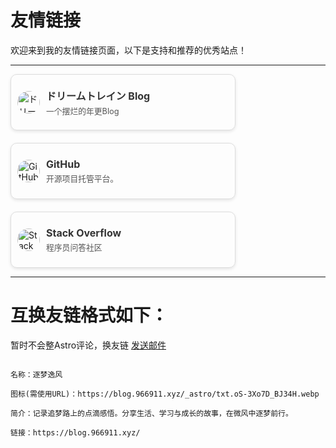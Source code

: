# 友情链接
 
欢迎来到我的友情链接页面，以下是支持和推荐的优秀站点！

---
<div style="display: flex; flex-wrap: wrap; gap: 20px 30px;">

  <!-- 第一个卡片 -->
  <div style="display: flex; align-items: center; border: 1px solid #ddd; border-radius: 10px; width: 360px; height: 90px; padding: 10px; box-shadow: 0 2px 5px rgba(0, 0, 0, 0.1); overflow: hidden; box-sizing: border-box;">
    <a href="https://blog.094521.xyz/" target="_blank" rel="noopener noreferrer" style="margin-right: 10px; flex-shrink: 0; display: block;">
      <img src="https://pc.094521.xyz/favicon.jpg" alt="ドリームトレイン Blog 的 Logo" style="width: 36px; height: 36px; border-radius: 50%; display: block; cursor: pointer;">
    </a>
    <div style="flex-grow: 1; overflow: hidden;">
      <a href="https://blog.094521.xyz/" target="_blank" rel="noopener noreferrer" style="text-decoration: none; color: #333; display: block;">
        <h3 style="margin: 0 0 3px 0; font-size: 1rem; white-space: nowrap; overflow: hidden; text-overflow: ellipsis;">ドリームトレイン Blog</h3>
      </a>
      <p style="margin: 0; font-size: 0.8rem; color: #555; white-space: nowrap; overflow: hidden; text-overflow: ellipsis;">一个摆烂的年更Blog</p>
    </div>
  </div>

  <!-- 第二个卡片 -->
  <div style="display: flex; align-items: center; border: 1px solid #ddd; border-radius: 10px; width: 360px; height: 90px; padding: 10px; box-shadow: 0 2px 5px rgba(0, 0, 0, 0.1); overflow: hidden; box-sizing: border-box;">
    <a href="https://github.com" target="_blank" rel="noopener noreferrer" style="margin-right: 10px; flex-shrink: 0; display: block;">
      <img src="https://github.githubassets.com/images/modules/logos_page/GitHub-Mark.png" alt="GitHub 的 Logo" style="width: 36px; height: 36px; border-radius: 50%; display: block; cursor: pointer;">
    </a>
    <div style="flex-grow: 1; overflow: hidden;">
      <a href="https://github.com" target="_blank" rel="noopener noreferrer" style="text-decoration: none; color: #333; display: block;">
        <h3 style="margin: 0 0 3px 0; font-size: 1rem; white-space: nowrap; overflow: hidden; text-overflow: ellipsis;">GitHub</h3>
      </a>
      <p style="margin: 0; font-size: 0.8rem; color: #555; white-space: nowrap; overflow: hidden; text-overflow: ellipsis;">开源项目托管平台。</p>
    </div>
  </div>

  <!-- 第三个卡片 -->
  <div style="display: flex; align-items: center; border: 1px solid #ddd; border-radius: 10px; width: 360px; height: 90px; padding: 10px; box-shadow: 0 2px 5px rgba(0, 0, 0, 0.1); overflow: hidden; box-sizing: border-box;">
    <a href="https://stackoverflow.com" target="_blank" rel="noopener noreferrer" style="margin-right: 10px; flex-shrink: 0; display: block;">
      <img src="https://cdn.sstatic.net/Sites/stackoverflow/Img/favicon.ico?v=ec617d71519" alt="Stack Overflow 的 Logo" style="width: 36px; height: 36px; border-radius: 50%; display: block; cursor: pointer;">
    </a>
    <div style="flex-grow: 1; overflow: hidden;">
      <a href="https://stackoverflow.com" target="_blank" rel="noopener noreferrer" style="text-decoration: none; color: #333; display: block;">
        <h3 style="margin: 0 0 3px 0; font-size: 1rem; white-space: nowrap; overflow: hidden; text-overflow: ellipsis;">Stack Overflow</h3>
      </a>
      <p style="margin: 0; font-size: 0.8rem; color: #555; white-space: nowrap; overflow: hidden; text-overflow: ellipsis;">程序员问答社区</p>
    </div>
  </div>

</div>  

---

# 互换友链格式如下：
暂时不会整Astro评论，换友链
[发送邮件](mailto:skyvale@163.com?subject=互换友链&body=名称\n图标\n简介\n链接)

```

名称：逐梦逸风

图标(需使用URL)：https://blog.966911.xyz/_astro/txt.oS-3Xo7D_BJ34H.webp

简介：记录追梦路上的点滴感悟。分享生活、学习与成长的故事，在微风中逐梦前行。

链接：https://blog.966911.xyz/

```

